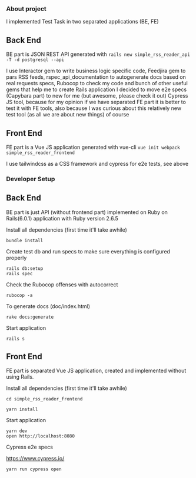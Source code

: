 ### About project

I implemented Test Task in two separated applications (BE, FE)

## Back End

BE part is JSON REST API generated with
`rails new simple_rss_reader_api -T -d postgresql --api`

I use Interactor gem to write business logic specific code,
Feedjira gem to pars RSS feeds,
rspec_api_documentation to autogenerate docs based on real requests specs,
Rubocop to check my code and bunch of other useful gems that help me to create Rails application
I decided to move e2e specs (Capybara part) to new for me (but awesome, please check it out) Cypress JS tool, because for my opinion if we have separated FE part it is better to test it with FE tools, also because I was curious about this relatively new test tool (as all we are about new things) of course

## Front End

FE part is a Vue JS application generated with vue-cli
`vue init webpack simple_rss_reader_frontend`

I use tailwindcss as a CSS framework and cypress for e2e tests, see above

### Developer Setup

## Back End

BE part is just API (without frontend part) implemented on Ruby on Rails(6.0.1) application with Ruby version 2.6.5

Install all dependencies (first time it'll take awhile)

```
bundle install
```

Create test db and run specs to make sure everything is configured properly

```
rails db:setup
rails spec
```

Check the Rubocop offenses with autocorrect

```
rubocop -a
```

To generate docs (doc/index.html)

```
rake docs:generate
```

Start application

```
rails s
```

## Front End

FE part is separated Vue JS application, created and implemented without using Rails.

Install all dependencies (first time it'll take awhile)

```
cd simple_rss_reader_frontend
```

```
yarn install
```

Start application

```
yarn dev
open http://localhost:8080
```

Cypress e2e specs

https://www.cypress.io/

```
yarn run cypress open
```
